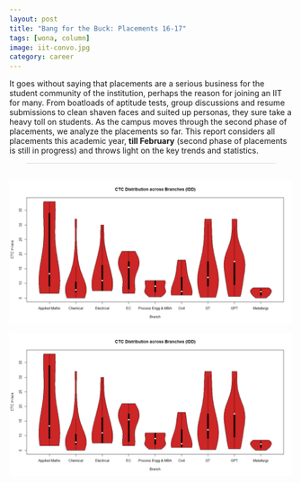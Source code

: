 ```yaml
---
layout: post
title: "Bang for the Buck: Placements 16-17"
tags: [wona, column]
image: iit-convo.jpg
category: career 
---
```

It goes without saying that placements are a serious business for the student community of the institution, perhaps the reason for joining an IIT for many. From boatloads of aptitude tests, group discussions and resume submissions to clean shaven faces and suited up personas, they sure take a heavy toll on students. As the campus moves through the second phase of placements, we analyze the placements so far. This report considers all placements this academic year, **till February** (second phase of placements is still in progress) and throws light on the key trends and statistics. 

<div class="infogram-embed" data-id="placements-983578" data-type="interactive" data-title="Placements"></div><script>!function(e,t,s,i){var n="InfogramEmbeds",o=e.getElementsByTagName("script"),r=o[0],d=/^http:/.test(e.location)?"http:":"https:";if(/^\/{2}/.test(i)&&(i=d+i),window[n]&&window[n].initialized)window[n].process&&window[n].process();else if(!e.getElementById(s)){var
a=e.createElement("script");a.async=1,a.id=s,a.src=i,r.parentNode.insertBefore(a,r)}}(document,"script","infogram-async","//e.infogr.am/js/dist/embed-loader-min.js");</script><div style="padding:8px 0;font-family:Arial!important;font-size:13px!important;line-height:15px!important;text-align:center;border-top:1px solid #dadada;margin:0 30px"></div>

![UG CTC 1](/images/posts/ug-ctc-1.png)

![UG CTC 1](/images/posts/ug-ctc-1.png)
